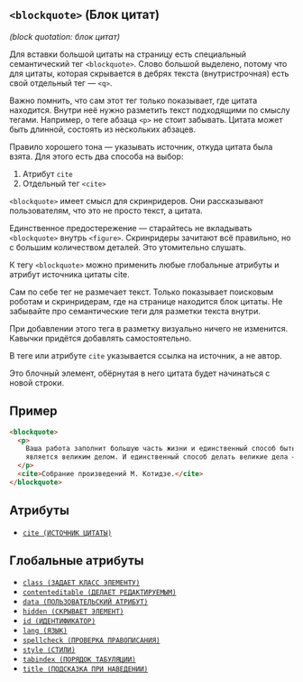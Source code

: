 ## `<blockquote>` (Блок цитат)

_(block quotation: блок цитат)_

Для вставки большой цитаты на страницу есть специальный семантический тег `<blockquote>`. Слово большой выделено, потому что для цитаты, которая скрывается в дебрях текста (внутристрочная) есть свой отдельный тег — `<q>`.

Важно помнить, что сам этот тег только показывает, где цитата находится. Внутри неё нужно разметить текст подходящими по смыслу тегами. Например, о теге абзаца `<p>` не стоит забывать. Цитата может быть длинной, состоять из нескольких абзацев.

Правило хорошего тона — указывать источник, откуда цитата была взята. Для этого есть два способа на выбор:

1. Атрибут `cite`
2. Отдельный тег `<cite>`

`<blockquote>` имеет смысл для скринридеров. Они рассказывают пользователям, что это не просто текст, а цитата.

Единственное предостережение — старайтесь не вкладывать `<blockquote>` внутрь `<figure>`. Скринридеры зачитают всё правильно, но с большим количеством деталей. Это утомительно слушать.

К тегу `<blockquote>` можно применить любые глобальные атрибуты и атрибут источника цитаты cite.

Сам по себе тег не размечает текст. Только показывает поисковым роботам и скринридерам, где на странице находится блок цитаты. Не забывайте про семантические теги для разметки текста внутри.

При добавлении этого тега в разметку визуально ничего не изменится. Кавычки придётся добавлять самостоятельно.

В теге или атрибуте `cite` указывается ссылка на источник, а не автор.

Это блочный элемент, обёрнутая в него цитата будет начинаться с новой строки.

## Пример

```html
<blockquote>
  <p>
    Ваша работа заполнит большую часть жизни и единственный способ быть полностью довольным — делать то, что по-вашему
    является великим делом. И единственный способ делать великие дела — любить то, что вы делаете.
  </p>
  <cite>Собрание произведений М. Котидзе.</cite>
</blockquote>
```

## Атрибуты

- [`cite (ИСТОЧНИК ЦИТАТЫ)`](<../ATTRIBUTES/cite (ИСТОЧНИК ЦИТАТЫ).md>)

## Глобальные атрибуты

- [`class (ЗАДАЕТ КЛАСС ЭЛЕМЕНТУ)`](<../ATTRIBUTES GLOBAL/class (ЗАДАЕТ КЛАСС ЭЛЕМЕНТУ).md>)
- [`contenteditable (ДЕЛАЕТ РЕДАКТИРУЕМЫМ)`](<../ATTRIBUTES GLOBAL/contenteditable (ДЕЛАЕТ РЕДАКТИРУЕМЫМ).md>)
- [`data (ПОЛЬЗОВАТЕЛЬСКИЙ АТРИБУТ)`](<../ATTRIBUTES GLOBAL/data (ПОЛЬЗОВАТЕЛЬСКИЙ АТРИБУТ).md>)
- [`hidden (СКРЫВАЕТ ЭЛЕМЕНТ)`](<../ATTRIBUTES GLOBAL/hidden (СКРЫВАЕТ ЭЛЕМЕНТ).md>)
- [`id (ИДЕНТИФИКАТОР)`](<../ATTRIBUTES GLOBAL/id (ИДЕНТИФИКАТОР).md>)
- [`lang (ЯЗЫК)`](<../ATTRIBUTES GLOBAL/lang (ЯЗЫК).md>)
- [`spellcheck (ПРОВЕРКА ПРАВОПИСАНИЯ)`](<../ATTRIBUTES GLOBAL/spellcheck (ПРОВЕРКА ПРАВОПИСАНИЯ).md>)
- [`style (СТИЛИ)`](<../ATTRIBUTES GLOBAL/style (СТИЛИ).md>)
- [`tabindex (ПОРЯДОК ТАБУЛЯЦИИ)`](<../ATTRIBUTES GLOBAL/tabindex (ПОРЯДОК ТАБУЛЯЦИИ).md>)
- [`title (ПОДСКАЗКА ПРИ НАВЕДЕНИИ)`](<../ATTRIBUTES GLOBAL/title (ПОДСКАЗКА ПРИ НАВЕДЕНИИ).md>)
